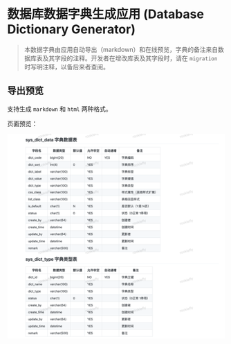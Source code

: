 # 数据库数据字典生成应用 (Database Dictionary Generator)

> 本数据字典由应用自动导出（markdown）和在线预览，字典的备注来自数据库表及其字段的注释。开发者在增改库表及其字段时，请在 `migration` 时写明注释，以备后来者查阅。

## 导出预览

支持生成 `markdown` 和 `html` 两种格式。

页面预览：

![dict.png][1]

  [1]: snapshot.png
